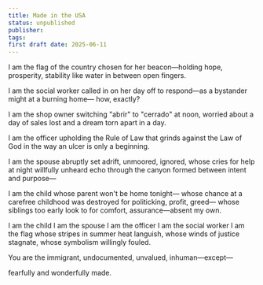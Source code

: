 ```yaml
---
title: Made in the USA
status: unpublished
publisher: 
tags: 
first draft date: 2025-06-11
---
```

I am the flag of the country
chosen for her beacon—holding
hope, prosperity, stability like
water in between open fingers.

I am the social worker
called in on her day off to
respond—as a bystander
might at a burning home—
how, exactly?

I am the shop owner switching
"abrir" to "cerrado" at noon,
worried about a day of
sales lost and a dream torn
apart in a day.

I am the officer upholding the
Rule of Law that grinds
against the Law of God in the way
an ulcer is only a beginning.

I am the spouse abruptly set adrift,
unmoored, ignored, whose cries
for help at night willfully unheard
echo through the canyon formed
between intent and purpose—

I am the child whose parent
won't be home tonight—
whose chance at a carefree childhood
was destroyed for politicking, profit, greed—
whose siblings too early look to for
comfort, assurance—absent my own.

I am the child
I am the spouse
I am the officer
I am the social worker
I am the flag
whose stripes in summer heat
languish,
whose winds of justice
stagnate,
whose symbolism willingly
fouled.

You are the immigrant,
undocumented,
unvalued,
inhuman—except—

fearfully and wonderfully made.
